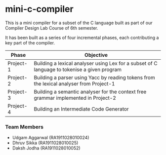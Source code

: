 # mini-c-compiler


This is a mini compiler for a subset of the C language built as part of our Compiler Design Lab Course of 6th semester.

It has been built as a series of four incremental phases, each contributing a key part of the compiler.

| Phase     | Objective                                                                                    |
|-----------|----------------------------------------------------------------------------------------------|
| Project-1 | Building a lexical analyser using Lex for a subset of C language to tokenise a given program |
| Project-2 | Building a parser using Yacc by reading tokens from the lexical analyser from Project-1      |
| Project-3 | Building a semantic analyser for the context free grammar implemented in Project-2           |
| Project-4 | Building an Intermediate Code Generator                                                      |


### Team Members
 - Udgam Aggarwal (RA1911028010024)
 - Dhruv Sikka (RA1911028010025)
 - Daksh Jodha (RA1911028010052)
